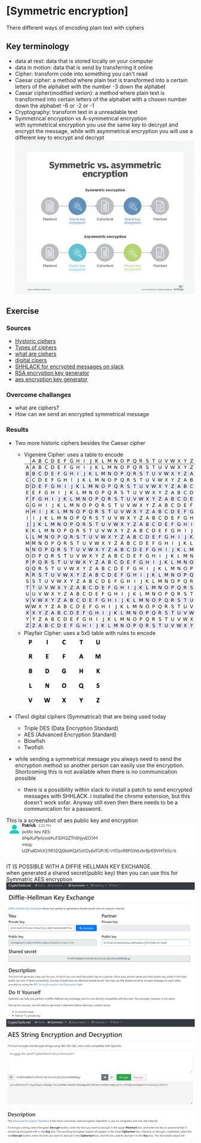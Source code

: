 # [Symmetric encryption]
There different ways of encoding plain text with ciphers

## Key terminology
- data at rest: data that is stored locally on your computer
- data in motion: data that is send by transferring it online
- Cipher: transform code into something you can't read  
- Caesar cipher: a method where plain text is transformed into a certain letters of the alphabet with the number -3 down the alphabet
- Caesar cipher(modified verion): a method where plain text is transformed into certain letters of the alphabet with a chosen number down the alphabet -6 or -2 or -1
- Cryptography: transform text in a unreadable text
- Symmetrical encryption vs A-symmetrical encryption  
with symmetrical encryption you use the same key to decrypt and encrypt the message, while with asymmetrical encryption you will use a different key to encrypt and decrypt
![screenshot](../00_includes/symmetric_vs_asymmetric.png)

## Exercise
### Sources
- [Hystoric ciphers](https://www.secplicity.org/2017/05/25/historical-cryptography-ciphers/)
- [Types of ciphers](https://www.educba.com/types-of-cipher/)
- [what are ciphers](https://www.techtarget.com/searchsecurity/definition/cipher)
- [digital cipers](https://blog.storagecraft.com/5-common-encryption-algorithms/)
- [SHHLACK for encrypted messages on slack](https://www.vice.com/en/article/43bj8w/slack-end-to-end-encryption-shhlack-boss-cant-read-messages)
- [RSA encryption key generator](https://www.devglan.com/online-tools/rsa-encryption-decryption)
- [aes encryption key generator](https://cryptotools.net/aes)

### Overcome challanges
- what are ciphers?
- How can we send an encrypted symmetrical message

### Results
- Two more historic ciphers besides the Caesar cipher
    - Vigenère Cipher: uses a table to encode 
    ![screenshot](../00_includes/cypher-Vigenere.png)
    - Playfair Cipher: uses a 5x5 table with rules to encode
    ![screenshot](../00_includes/cypher-Playfair.png)

- (Two) digital ciphers (Symmatrical) that are being used today
    - Triple DES (Data Encryption Standard)
    - AES (Advanced Encryption Standard)
    - Blowfish
    - Twofish

- while sending a symmetrical message you always need to send the encryption method so another person can easily use the encryption.
Shortcoming this is not available when there is no communication possible
    - there is a possibility within slack to install a patch to send encrypted messages with SHHLACK. i installed the chrome extension, but this doesn't work sofar. Anyway still even then there needs to be a communication for a password.

This is a screenshot of aes public key and encryption
![screenshot](../00_includes/aes-encryption.jpg)

IT IS POSSIBLE WITH A DIFFIE HELLMAN KEY EXCHANGE.  
when generated a shared secret(public key) then you can use this for Symmatric AES encryption  
![screenshot](../00_includes/diffiehellman-encryption.jpg)
![screenshot](../00_includes/diffiehellman-encryption2.jpg)
